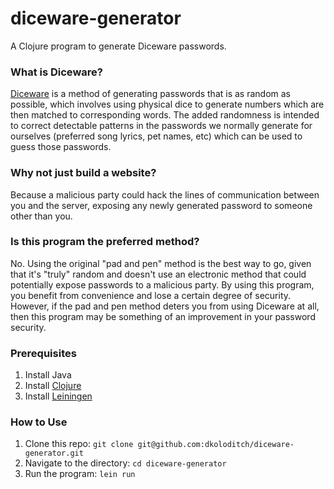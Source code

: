 # diceware-generator

A Clojure program to generate Diceware passwords.

### What is Diceware?

[Diceware](http://world.std.com/~reinhold/diceware.html) is a method of 
generating passwords that is as random as possible, which involves using 
physical dice to generate numbers which are then matched to corresponding words. 
The added randomness is intended to correct detectable patterns in the 
passwords we normally generate for ourselves (preferred song lyrics, pet names, 
etc) which can be used to guess those passwords.

### Why not just build a website?

Because a malicious party could hack the lines of communication between you and
the server, exposing any newly generated password to someone other than you.

### Is this program the preferred method?

No. Using the original "pad and pen" method is the best way to go, given that 
it's "truly" random and doesn't use an electronic method that could potentially
expose passwords to a malicious party. By using this program, you benefit from
convenience and lose a certain degree of security. However, if the pad and pen
method deters you from using Diceware at all, then this program may be something
of an improvement in your password security.

### Prerequisites
1. Install Java
2. Install [Clojure](https://en.wikibooks.org/wiki/Clojure_Programming/Getting_Started#Installation)
3. Install [Leiningen](http://leiningen.org/)

### How to Use
1. Clone this repo: ```git clone git@github.com:dkoloditch/diceware-generator.git```
2. Navigate to the directory: ```cd diceware-generator```
2. Run the program: ```lein run```